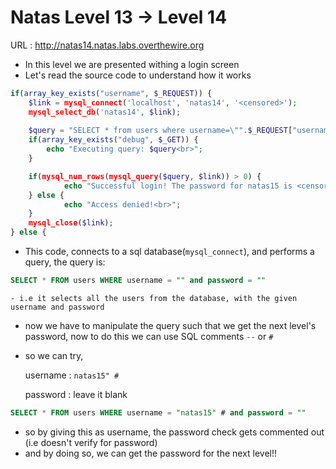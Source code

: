 # Natas Level 13 → Level 14

URL : http://natas14.natas.labs.overthewire.org

- In this level we are presented withing a login screen
- Let's read the source code to understand how it works
```php
if(array_key_exists("username", $_REQUEST)) {
    $link = mysql_connect('localhost', 'natas14', '<censored>');
    mysql_select_db('natas14', $link);
    
    $query = "SELECT * from users where username=\"".$_REQUEST["username"]."\" and password=\"".$_REQUEST["password"]."\"";
    if(array_key_exists("debug", $_GET)) {
        echo "Executing query: $query<br>";
    }

    if(mysql_num_rows(mysql_query($query, $link)) > 0) {
            echo "Successful login! The password for natas15 is <censored><br>";
    } else {
            echo "Access denied!<br>";
    }
    mysql_close($link);
} else {
```
- This code, connects to a sql database(`mysql_connect`), and performs a query, the query is:
```sql
SELECT * FROM users WHERE username = "" and password = ""
```
	- i.e it selects all the users from the database, with the given username and password
- now we have to manipulate the query such that we get the next level's password, now to do this we can use SQL comments `--` or `#`
- so we can try, 

	username : `natas15" #` 

	password : leave it blank
```sql
SELECT * FROM users WHERE username = "natas15" # and password = "" 
```
- so by giving this as username, the password check gets commented out (i.e doesn't verify for password)
- and by doing so, we can get the password for the next level!!